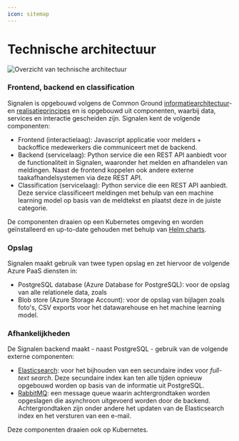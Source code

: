 ```yaml
---
icon: sitemap
---
```


# Technische architectuur

![Overzicht van technische architectuur](https://docs.delta10.nl/assets/signalen/technische-architectuur/overzicht.png)

### Frontend, backend en classification <a href="#frontend-backend-en-classification" id="frontend-backend-en-classification"></a>

Signalen is opgebouwd volgens de Common Ground [informatiearchitectuur](https://componentencatalogus.commonground.nl/20190130\_-\_Common\_Ground\_-\_Informatiearchitectuurprincipes.pdf)- en [realisatieprincipes](https://componentencatalogus.commonground.nl/20190130\_-\_Common\_Ground\_-\_Realisatieprincipes.pdf) en is opgebouwd uit componenten, waarbij data, services en interactie gescheiden zijn. Signalen kent de volgende componenten:

* Frontend (interactielaag): Javascript applicatie voor melders + backoffice medewerkers die communiceert met de backend.
* Backend (servicelaag): Python service die een REST API aanbiedt voor de functionaliteit in Signalen, waaronder het melden en afhandelen van meldingen. Naast de frontend koppelen ook andere externe taakafhandelsystemen via deze REST API.
* Classification (servicelaag): Python service die een REST API aanbiedt. Deze service classificeert meldingen met behulp van een machine learning model op basis van de meldtekst en plaatst deze in de juiste categorie.

De componenten draaien op een Kubernetes omgeving en worden geïnstalleerd en up-to-date gehouden met behulp van [Helm charts](https://github.com/signalen/helm-charts).

### Opslag <a href="#opslag" id="opslag"></a>

Signalen maakt gebruik van twee typen opslag en zet hiervoor de volgende Azure PaaS diensten in:

* PostgreSQL database (Azure Database for PostgreSQL): voor de opslag van alle relationele data, zoals
* Blob store (Azure Storage Account): voor de opslag van bijlagen zoals foto's, CSV exports voor het datawarehouse en het machine learning model.

### Afhankelijkheden <a href="#afhankelijkheden" id="afhankelijkheden"></a>

De Signalen backend maakt - naast PostgreSQL - gebruik van de volgende externe componenten:

* [Elasticsearch](https://www.elastic.co/): voor het bijhouden van een secundaire index voor _full-text search_. Deze secundaire index kan ten alle tijden opnieuw opgebouwd worden op basis van de informatie uit PostgreSQL.
* [RabbitMQ](https://www.rabbitmq.com/): een message queue waarin achtergrondtaken worden opgeslagen die asynchroon uitgevoerd worden door de backend. Achtergrondtaken zijn onder andere het updaten van de Elasticsearch index en het versturen van een e-mail.

Deze componenten draaien ook op Kubernetes.
